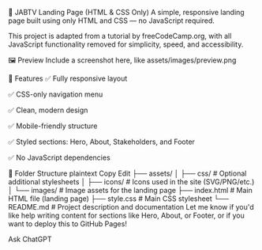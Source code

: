 📄 JABTV Landing Page (HTML & CSS Only)
A simple, responsive landing page built using only HTML and CSS — no JavaScript required.

This project is adapted from a tutorial by freeCodeCamp.org, with all JavaScript functionality removed for simplicity, speed, and accessibility.

🖼 Preview
Include a screenshot here, like assets/images/preview.png

🚀 Features
✅ Fully responsive layout

✅ CSS-only navigation menu

✅ Clean, modern design

✅ Mobile-friendly structure

✅ Styled sections: Hero, About, Stakeholders, and Footer

✅ No JavaScript dependencies

📁 Folder Structure
plaintext
Copy
Edit
├── assets/
│   ├── css/          # Optional additional stylesheets
│   ├── icons/        # Icons used in the site (SVG/PNG/etc.)
│   └── images/       # Image assets for the landing page
├── index.html        # Main HTML file (landing page)
├── style.css         # Main CSS stylesheet
└── README.md         # Project description and documentation
Let me know if you'd like help writing content for sections like Hero, About, or Footer, or if you want to deploy this to GitHub Pages!




Ask ChatGPT
